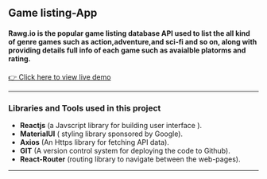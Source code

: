 ## Game listing-App
#### Rawg.io is the popular game listing database API used to list the all kind of genre games such as action,adventure,and sci-fi and so on, along with providing details full info of each game such as avaialble platorms and rating. 

[👉 Click here to view live demo](https://saladilakshman.github.io/game-app/)
***
###  Libraries and Tools used in this project
* **Reactjs** (a Javscript library for building user interface ).
*  **MaterialUI** ( styling library sponsored by Google).
*  **Axios** (An Https library for fetching API data).
*  **GIT** (A version control system for deploying the code to Github).
*  **React-Router** (routing library to navigate between the web-pages).
 ___

